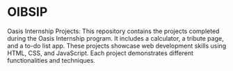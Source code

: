 # OIBSIP
Oasis Internship Projects: This repository contains the projects completed during the Oasis Internship program. It includes a calculator, a tribute page, and a to-do list app. These projects showcase web development skills using HTML, CSS, and JavaScript. Each project demonstrates different functionalities and techniques.
